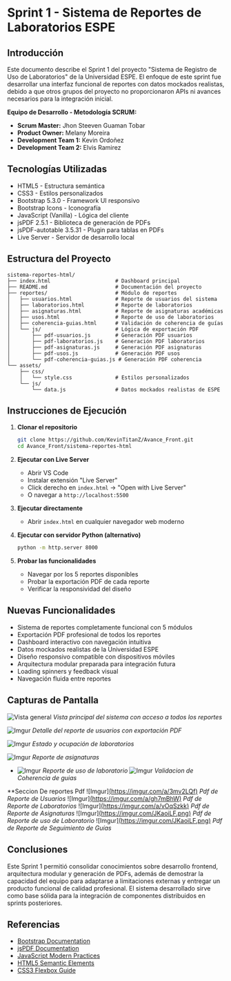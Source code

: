 # Sprint 1 - Sistema de Reportes de Laboratorios ESPE

## Introducción
Este documento describe el Sprint 1 del proyecto "Sistema de Registro de Uso de Laboratorios" de la Universidad ESPE. El enfoque de este sprint fue desarrollar una interfaz funcional de reportes con datos mockados realistas, debido a que otros grupos del proyecto no proporcionaron APIs ni avances necesarios para la integración inicial.

**Equipo de Desarrollo - Metodología SCRUM:**
- **Scrum Master:** Jhon Steeven Guaman Tobar
- **Product Owner:** Melany Moreira
- **Development Team 1:** Kevin Ordoñez
- **Development Team 2:** Elvis Ramirez

## Tecnologías Utilizadas
- HTML5 - Estructura semántica
- CSS3 - Estilos personalizados
- Bootstrap 5.3.0 - Framework UI responsivo
- Bootstrap Icons - Iconografía
- JavaScript (Vanilla) - Lógica del cliente
- jsPDF 2.5.1 - Biblioteca de generación de PDFs
- jsPDF-autotable 3.5.31 - Plugin para tablas en PDFs
- Live Server - Servidor de desarrollo local

## Estructura del Proyecto

```
sistema-reportes-html/
├── index.html                     # Dashboard principal
├── README.md                      # Documentación del proyecto
├── reportes/                      # Módulo de reportes
│   ├── usuarios.html              # Reporte de usuarios del sistema
│   ├── laboratorios.html          # Reporte de laboratorios
│   ├── asignaturas.html           # Reporte de asignaturas académicas
│   ├── usos.html                  # Reporte de uso de laboratorios
│   ├── coherencia-guias.html      # Validación de coherencia de guías
│   └── js/                        # Lógica de exportación PDF
│       ├── pdf-usuarios.js        # Generación PDF usuarios
│       ├── pdf-laboratorios.js    # Generación PDF laboratorios
│       ├── pdf-asignaturas.js     # Generación PDF asignaturas
│       ├── pdf-usos.js            # Generación PDF usos
│       └── pdf-coherencia-guias.js # Generación PDF coherencia
└── assets/
    ├── css/
    │   └── style.css              # Estilos personalizados
    └── js/
        └── data.js                # Datos mockados realistas de ESPE
```

## Instrucciones de Ejecución

1. **Clonar el repositorio**
   ```bash
   git clone https://github.com/KevinTitanZ/Avance_Front.git
   cd Avance_Front/sistema-reportes-html
   ```

2. **Ejecutar con Live Server**
   - Abrir VS Code
   - Instalar extensión "Live Server"
   - Click derecho en `index.html` → "Open with Live Server"
   - O navegar a `http://localhost:5500`

3. **Ejecutar directamente**
   - Abrir `index.html` en cualquier navegador web moderno

4. **Ejecutar con servidor Python (alternativo)**
   ```bash
   python -m http.server 8000
   ```

5. **Probar las funcionalidades**
   - Navegar por los 5 reportes disponibles
   - Probar la exportación PDF de cada reporte
   - Verificar la responsividad del diseño

## Nuevas Funcionalidades

- Sistema de reportes completamente funcional con 5 módulos
- Exportación PDF profesional de todos los reportes
- Dashboard interactivo con navegación intuitiva
- Datos mockados realistas de la Universidad ESPE
- Diseño responsivo compatible con dispositivos móviles
- Arquitectura modular preparada para integración futura
- Loading spinners y feedback visual
- Navegación fluida entre reportes

## Capturas de Pantalla

![Vista general](https://imgur.com/AIo95T4.png)
*Vista principal del sistema con acceso a todos los reportes*

![Imgur](https://imgur.com/IjhdFuj.png)
*Detalle del reporte de usuarios con exportación PDF*

![Imgur](https://imgur.com/zhaqmXF.png)
*Estado y ocupación de laboratorios*

![Imgur](https://imgur.com/23RzNnB.png)
*Reporte de asignaturas*

* ![Imgur](https://imgur.com/uX1i5wP.png)
  *Reporte de uso de laboratorio*
  ![Imgur](https://imgur.com/jZbKhkP.png)
  *Validacion de Coherencia de guias*
  
**Seccion De reportes Pdf
  ![Imgur][(https://imgur.com/a/3mv2LQf)](https://imgur.com/a/yEydZMR)
   *Pdf de Reporte de Usuarios*
  ![Imgur][(https://imgur.com/a/gh7mBhW)](https://imgur.com/a/ptbu3Mq)
   *Pdf de Reporte de Laboratorios*
  ![Imgur][(https://imgur.com/a/vOqSzkk)](https://imgur.com/a/6XbatRM)
   *Pdf de Reporte de Asignaturas*
  ![Imgur][(https://imgur.com/JKaoiLF.png)](https://imgur.com/a/45p9TOt)
   *Pdf de Reporte de uso de Laboratorio*
  ![Imgur][(https://imgur.com/JKaoiLF.png)](https://imgur.com/a/Z4cowjx)
   *Pdf de Reporte de Seguimiento de Guías*
   
## Conclusiones

Este Sprint 1 permitió consolidar conocimientos sobre desarrollo frontend, arquitectura modular y generación de PDFs, además de demostrar la capacidad del equipo para adaptarse a limitaciones externas y entregar un producto funcional de calidad profesional. El sistema desarrollado sirve como base sólida para la integración de componentes distribuidos en sprints posteriores.

## Referencias

- [Bootstrap Documentation](https://getbootstrap.com/docs/5.3/)
- [jsPDF Documentation](https://github.com/parallax/jsPDF)
- [JavaScript Modern Practices](https://developer.mozilla.org/en-US/docs/Web/JavaScript)
- [HTML5 Semantic Elements](https://developer.mozilla.org/en-US/docs/Web/HTML/Element)
- [CSS3 Flexbox Guide](https://developer.mozilla.org/en-US/docs/Web/CSS/CSS_Flexible_Box_Layout)
